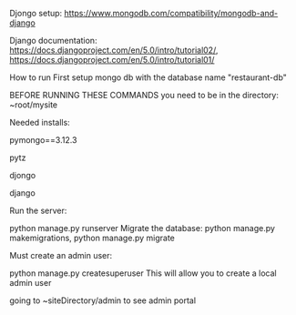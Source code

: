 Djongo setup: https://www.mongodb.com/compatibility/mongodb-and-django

Django documentation: https://docs.djangoproject.com/en/5.0/intro/tutorial02/, https://docs.djangoproject.com/en/5.0/intro/tutorial01/

How to run
First setup mongo db with the database name "restaurant-db"

BEFORE RUNNING THESE COMMANDS you need to be in the directory: ~root/mysite

Needed installs:

pymongo==3.12.3

pytz

djongo

django

Run the server: 

python manage.py runserver
Migrate the database:  python manage.py makemigrations, python manage.py migrate

Must create an admin user: 

python manage.py createsuperuser
This will allow you to create a local admin user

going to ~siteDirectory/admin to see admin portal
